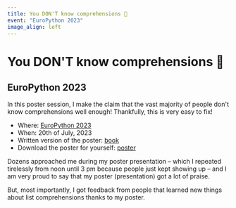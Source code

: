 ```yaml
---
title: You DON'T know comprehensions 🤷
event: "EuroPython 2023"
image_align: left
---
```


# You DON'T know comprehensions 🤷

## EuroPython 2023

In this poster session, I make the claim that the vast majority of people don't know comprehensions well enough!
Thankfully, this is very easy to fix!

 - Where: [EuroPython 2023](http://ep2023.europython.eu/session/you-dont-know-comprehensions)
 - When: 20th of July, 2023
 - Written version of the poster: [book][book]
 - Download the poster for yourself: [poster][poster]

Dozens approached me during my poster presentation – which I repeated tirelessly from noon until 3 pm because people just kept showing up – and I am very proud to say that my poster (presentation) got a lot of praise.

But, most importantly, I got feedback from people that learned new things about list comprehensions thanks to my poster.


[book]: /comprehending-comprehensions
[poster]: /comprehending-comprehensions-poster
